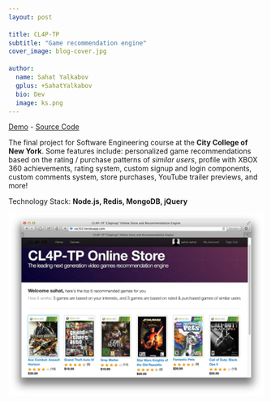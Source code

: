 ```yaml
---
layout: post

title: CL4P-TP
subtitle: "Game recommendation engine"
cover_image: blog-cover.jpg

author:
  name: Sahat Yalkabov
  gplus: +SahatYalkabov
  bio: Dev
  image: ks.png
---
```


[Demo](http://csc322.herokuapp.com/) - [Source Code](https://github.com/sahat/csc322/)

The final project for Software Engineering course at the **City College of New York**.
Some features include: personalized game recommendations based on the rating / purchase
patterns of *similar users*, profile with XBOX 360 achievements, rating system,
custom signup and login components, custom comments system, store purchases,
YouTube trailer previews, and more!

Technology Stack: **Node.js, Redis, MongoDB, jQuery**

<div class="full zoomable"><img src="/images/projects/csc322.png"></div>